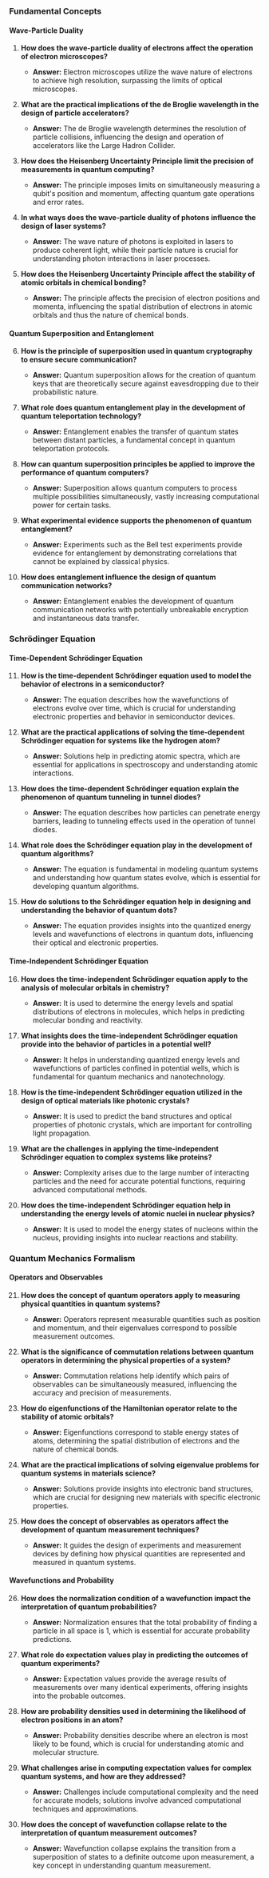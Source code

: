### Fundamental Concepts

#### **Wave-Particle Duality**

1. **How does the wave-particle duality of electrons affect the operation of electron microscopes?**
   - **Answer:** Electron microscopes utilize the wave nature of electrons to achieve high resolution, surpassing the limits of optical microscopes.

2. **What are the practical implications of the de Broglie wavelength in the design of particle accelerators?**
   - **Answer:** The de Broglie wavelength determines the resolution of particle collisions, influencing the design and operation of accelerators like the Large Hadron Collider.

3. **How does the Heisenberg Uncertainty Principle limit the precision of measurements in quantum computing?**
   - **Answer:** The principle imposes limits on simultaneously measuring a qubit's position and momentum, affecting quantum gate operations and error rates.

4. **In what ways does the wave-particle duality of photons influence the design of laser systems?**
   - **Answer:** The wave nature of photons is exploited in lasers to produce coherent light, while their particle nature is crucial for understanding photon interactions in laser processes.

5. **How does the Heisenberg Uncertainty Principle affect the stability of atomic orbitals in chemical bonding?**
   - **Answer:** The principle affects the precision of electron positions and momenta, influencing the spatial distribution of electrons in atomic orbitals and thus the nature of chemical bonds.

#### **Quantum Superposition and Entanglement**

6. **How is the principle of superposition used in quantum cryptography to ensure secure communication?**
   - **Answer:** Quantum superposition allows for the creation of quantum keys that are theoretically secure against eavesdropping due to their probabilistic nature.

7. **What role does quantum entanglement play in the development of quantum teleportation technology?**
   - **Answer:** Entanglement enables the transfer of quantum states between distant particles, a fundamental concept in quantum teleportation protocols.

8. **How can quantum superposition principles be applied to improve the performance of quantum computers?**
   - **Answer:** Superposition allows quantum computers to process multiple possibilities simultaneously, vastly increasing computational power for certain tasks.

9. **What experimental evidence supports the phenomenon of quantum entanglement?**
   - **Answer:** Experiments such as the Bell test experiments provide evidence for entanglement by demonstrating correlations that cannot be explained by classical physics.

10. **How does entanglement influence the design of quantum communication networks?**
    - **Answer:** Entanglement enables the development of quantum communication networks with potentially unbreakable encryption and instantaneous data transfer.

### Schrödinger Equation

#### **Time-Dependent Schrödinger Equation**

11. **How is the time-dependent Schrödinger equation used to model the behavior of electrons in a semiconductor?**
    - **Answer:** The equation describes how the wavefunctions of electrons evolve over time, which is crucial for understanding electronic properties and behavior in semiconductor devices.

12. **What are the practical applications of solving the time-dependent Schrödinger equation for systems like the hydrogen atom?**
    - **Answer:** Solutions help in predicting atomic spectra, which are essential for applications in spectroscopy and understanding atomic interactions.

13. **How does the time-dependent Schrödinger equation explain the phenomenon of quantum tunneling in tunnel diodes?**
    - **Answer:** The equation describes how particles can penetrate energy barriers, leading to tunneling effects used in the operation of tunnel diodes.

14. **What role does the Schrödinger equation play in the development of quantum algorithms?**
    - **Answer:** The equation is fundamental in modeling quantum systems and understanding how quantum states evolve, which is essential for developing quantum algorithms.

15. **How do solutions to the Schrödinger equation help in designing and understanding the behavior of quantum dots?**
    - **Answer:** The equation provides insights into the quantized energy levels and wavefunctions of electrons in quantum dots, influencing their optical and electronic properties.

#### **Time-Independent Schrödinger Equation**

16. **How does the time-independent Schrödinger equation apply to the analysis of molecular orbitals in chemistry?**
    - **Answer:** It is used to determine the energy levels and spatial distributions of electrons in molecules, which helps in predicting molecular bonding and reactivity.

17. **What insights does the time-independent Schrödinger equation provide into the behavior of particles in a potential well?**
    - **Answer:** It helps in understanding quantized energy levels and wavefunctions of particles confined in potential wells, which is fundamental for quantum mechanics and nanotechnology.

18. **How is the time-independent Schrödinger equation utilized in the design of optical materials like photonic crystals?**
    - **Answer:** It is used to predict the band structures and optical properties of photonic crystals, which are important for controlling light propagation.

19. **What are the challenges in applying the time-independent Schrödinger equation to complex systems like proteins?**
    - **Answer:** Complexity arises due to the large number of interacting particles and the need for accurate potential functions, requiring advanced computational methods.

20. **How does the time-independent Schrödinger equation help in understanding the energy levels of atomic nuclei in nuclear physics?**
    - **Answer:** It is used to model the energy states of nucleons within the nucleus, providing insights into nuclear reactions and stability.

### Quantum Mechanics Formalism

#### **Operators and Observables**

21. **How does the concept of quantum operators apply to measuring physical quantities in quantum systems?**
    - **Answer:** Operators represent measurable quantities such as position and momentum, and their eigenvalues correspond to possible measurement outcomes.

22. **What is the significance of commutation relations between quantum operators in determining the physical properties of a system?**
    - **Answer:** Commutation relations help identify which pairs of observables can be simultaneously measured, influencing the accuracy and precision of measurements.

23. **How do eigenfunctions of the Hamiltonian operator relate to the stability of atomic orbitals?**
    - **Answer:** Eigenfunctions correspond to stable energy states of atoms, determining the spatial distribution of electrons and the nature of chemical bonds.

24. **What are the practical implications of solving eigenvalue problems for quantum systems in materials science?**
    - **Answer:** Solutions provide insights into electronic band structures, which are crucial for designing new materials with specific electronic properties.

25. **How does the concept of observables as operators affect the development of quantum measurement techniques?**
    - **Answer:** It guides the design of experiments and measurement devices by defining how physical quantities are represented and measured in quantum systems.

#### **Wavefunctions and Probability**

26. **How does the normalization condition of a wavefunction impact the interpretation of quantum probabilities?**
    - **Answer:** Normalization ensures that the total probability of finding a particle in all space is 1, which is essential for accurate probability predictions.

27. **What role do expectation values play in predicting the outcomes of quantum experiments?**
    - **Answer:** Expectation values provide the average results of measurements over many identical experiments, offering insights into the probable outcomes.

28. **How are probability densities used in determining the likelihood of electron positions in an atom?**
    - **Answer:** Probability densities describe where an electron is most likely to be found, which is crucial for understanding atomic and molecular structure.

29. **What challenges arise in computing expectation values for complex quantum systems, and how are they addressed?**
    - **Answer:** Challenges include computational complexity and the need for accurate models; solutions involve advanced computational techniques and approximations.

30. **How does the concept of wavefunction collapse relate to the interpretation of quantum measurement outcomes?**
    - **Answer:** Wavefunction collapse explains the transition from a superposition of states to a definite outcome upon measurement, a key concept in understanding quantum measurement.
